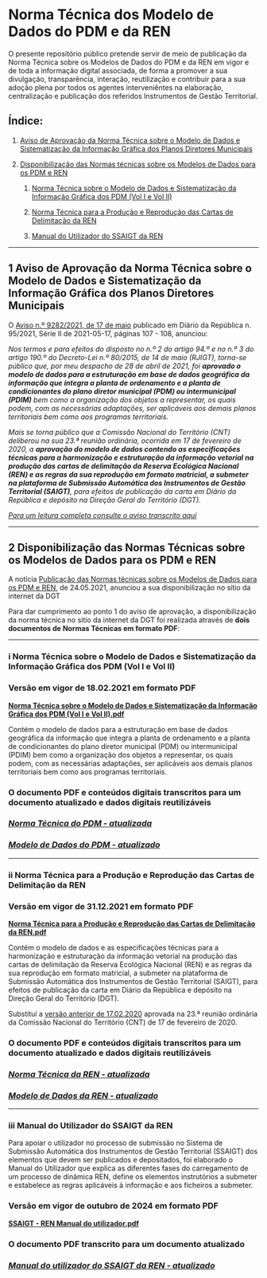 # Norma Técnica dos Modelo de Dados do PDM e da REN

O presente repositório público pretende servir de meio de publicação da Norma Técnica sobre os Modelos de Dados do PDM e da REN em vigor e de toda a informação digital associada, de forma a promover a sua divulgação, transparência, interação, reutilização e contribuir para a sua adoção plena por todos os agentes interveniêntes na elaboração, centralização e publicação dos referidos Instrumentos de Gestão Territorial.

## Índice:

1. [Aviso de Aprovação da Norma Técnica sobre o Modelo de Dados e Sistematização da Informação Gráfica dos Planos Diretores Municipais](#1-aviso-de-aprovação-da-norma-técnica-sobre-o-modelo-de-dados-e-sistematização-da-informação-gráfica-dos-planos-diretores-municipais)

2. [Disponibilização das Normas técnicas sobre os Modelos de Dados para os PDM e REN](#2-disponibilização-das-normas-técnicas-sobre-os-modelos-de-dados-para-os-pdm-e-ren)

    1. [Norma Técnica sobre o Modelo de Dados e Sistematização da Informação Gráfica dos PDM (Vol I e Vol II)](#i-norma-técnica-sobre-o-modelo-de-dados-e-sistematização-da-informação-gráfica-dos-pdm-vol-i-e-vol-ii)

    2. [Norma Técnica para a Produção e Reprodução das Cartas de Delimitação da REN](#ii-norma-técnica-para-a-produção-e-reprodução-das-cartas-de-delimitação-da-ren)
       
   3. [Manual do Utilizador do SSAIGT da REN](#iii-manual-do-utilizador-do-ssaigt-da-ren)
 
*********************

## 1 Aviso de Aprovação da Norma Técnica sobre o Modelo de Dados e Sistematização da Informação Gráfica dos Planos Diretores Municipais

O [Aviso n.º 9282/2021, de 17 de maio](https://diariodarepublica.pt/dr/detalhe/aviso/9282-2021-163441200) publicado em Diário da República n. 95/2021, Série II de 2021-05-17, páginas 107 - 108, anunciou:

*Nos termos e para efeitos do disposto no n.º 2 do artigo 94.º e no n.º 3 do artigo 190.º do Decreto-Lei n.º 80/2015, de 14 de maio (RJIGT), torna-se público que, por meu despacho de 28 de abril de 2021, foi **aprovado o modelo de dados para a estruturação em base de dados geográfica da informação que integra a planta de ordenamento e a planta de condicionantes do plano diretor municipal (PDM) ou intermunicipal (PDIM)** bem como a organização dos objetos a representar, os quais podem, com as necessárias adaptações, ser aplicáveis aos demais planos territoriais bem como aos programas territoriais.*

*Mais se torna público que a Comissão Nacional do Território (CNT) deliberou na sua 23.ª reunião ordinária, ocorrida em 17 de fevereiro de 2020, a **aprovação do modelo de dados contendo as especificações técnicas para a harmonização e estruturação da informação vetorial na produção das cartas de delimitação da Reserva Ecológica Nacional (REN) e as regras da sua reprodução em formato matricial, a submeter na plataforma de Submissão Automática dos Instrumentos de Gestão Territorial (SAIGT)**, para efeitos de publicação da carta em Diário da República e depósito na Direção Geral do Território (DGT).*

[*Para um leitura completa consulte o aviso transcrito aqui*](aviso_de_aprovacao_da_norma_tecnica.md)

*********************

## 2 Disponibilização das Normas Técnicas sobre os Modelos de Dados para os PDM e REN

A notícia [Publicação das Normas técnicas sobre os Modelos de Dados para os PDM e REN](https://www.dgterritorio.gov.pt/Publicacao-de-normas-tecnicas), de 24.05.2021, anunciou a sua disponibilização no sítio da internet da DGT

Para dar cumprimento ao ponto 1 do aviso de aprovação, a disponibilização da norma técnica no sitío da internet da DGT foi realizada através de **dois documentos de Normas Técnicas em formato PDF**:

*********************

### i Norma Técnica sobre o Modelo de Dados e Sistematização da Informação Gráfica dos PDM (Vol I e Vol II)

### Versão em vigor de 18.02.2021 em formato PDF

[**Norma Técnica sobre o Modelo de Dados e Sistematização da Informação Gráfica dos PDM (Vol I e Vol II).pdf**](https://www.dgterritorio.gov.pt/sites/default/files/publicacoes/Modelodados_PDM_18022021_Vol1_e_Vol2.pdf)

Contém o modelo de dados para a estruturação em base de dados geográfica da informação que integra a planta de ordenamento e a planta de condicionantes do plano diretor municipal (PDM) ou intermunicipal (PDIM) bem como a organização dos objetos a representar, os quais podem, com as necessárias adaptações, ser aplicáveis aos demais planos territoriais bem como aos programas territoriais.

### O documento PDF e conteúdos digitais transcritos para um documento atualizado e dados digitais reutilizáveis

### [***Norma Técnica do PDM - atualizada***](modelodedados_pdm/norma_pdm)

### [***Modelo de Dados do PDM - atualizado***](modelodedados_pdm)

*********************

### ii Norma Técnica para a Produção e Reprodução das Cartas de Delimitação da REN

### Versão em vigor de 31.12.2021 em formato PDF

[**Norma Técnica para a Produção e Reprodução das Cartas de Delimitação da REN.pdf**](https://www.dgterritorio.gov.pt/sites/default/files/publicacoes/NormasEspecificacoesREN_v.31-12-2021.pdf)


Contém o modelo de dados e as especificações técnicas para a harmonização e estruturação da informação vetorial na produção das cartas de delimitação da Reserva Ecológica Nacional (REN) e as regras da sua reprodução em formato matricial, a submeter na plataforma de Submissão Automática dos Instrumentos de Gestão Territorial (SAIGT), para efeitos de publicação da carta em Diário da República e depósito na Direção Geral do Território (DGT).

Substituí a [versão anterior de 17.02.2020](https://www.dgterritorio.gov.pt/sites/default/files/publicacoes/NormasEspecificacoes_REN_08022020.pdf) aprovada na 23.ª reunião ordinária da Comissão Nacional do Território (CNT) de 17 de fevereiro de 2020.

### O documento PDF e conteúdos digitais transcritos para um documento atualizado e dados digitais reutilizáveis

### [***Norma Técnica da REN - atualizada***](modelodedados_ren/norma_ren)

### [***Modelo de Dados da REN - atualizado***](modelodedados_ren)

*********************

### iii Manual do Utilizador do SSAIGT da REN

Para apoiar o utilizador no processo de submissão no Sistema de Submissão Automática dos Instrumentos de Gestão Territorial (SSAIGT) dos elementos que devem ser publicados e depositados, foi elaborado o Manual do Utilizador que explica as diferentes fases do carregamento de um processo de dinâmica REN, define os elementos instrutórios a submeter e estabelece as regras aplicáveis à informação e aos ficheiros a submeter.

### Versão em vigor de outubro de 2024 em formato PDF

[**SSAIGT - REN Manual do utilizador.pdf**](https://ssaigt.dgterritorio.pt/Manuais_SSAIGT/Manual_SSAIGT-REN.pdf)

### O documento PDF transcrito para um documento atualizado

### [***Manual do utilizador do SSAIGT da REN - atualizado***](modelodedados_ren/manual_ssaigt_ren)